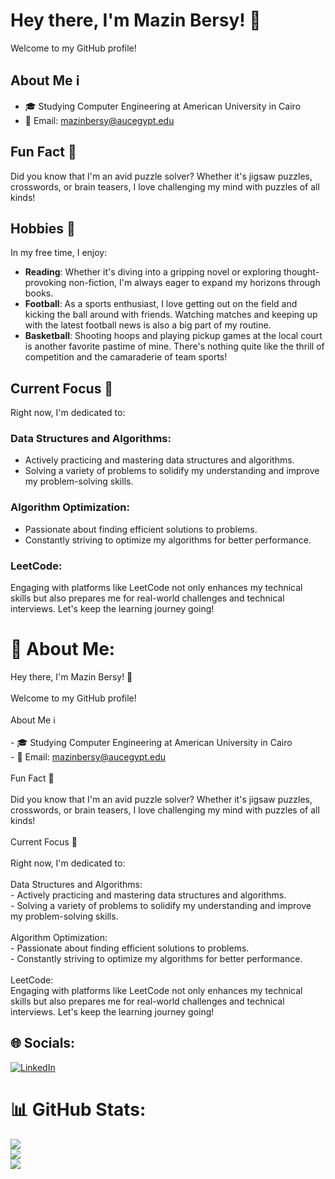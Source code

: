 # Hey there, I'm Mazin Bersy! 👋

Welcome to my GitHub profile!

## About Me ℹ️

- 🎓 Studying Computer Engineering at American University in Cairo
- 📧 Email: mazinbersy@aucegypt.edu

## Fun Fact 🎉

Did you know that I'm an avid puzzle solver? Whether it's jigsaw puzzles, crosswords, or brain teasers, I love challenging my mind with puzzles of all kinds!

## Hobbies 🎨

In my free time, I enjoy:
- **Reading**: Whether it's diving into a gripping novel or exploring thought-provoking non-fiction, I'm always eager to expand my horizons through books.
- **Football**: As a sports enthusiast, I love getting out on the field and kicking the ball around with friends. Watching matches and keeping up with the latest football news is also a big part of my routine.
- **Basketball**: Shooting hoops and playing pickup games at the local court is another favorite pastime of mine. There's nothing quite like the thrill of competition and the camaraderie of team sports!

## Current Focus 🎯

Right now, I'm dedicated to:

### Data Structures and Algorithms:
- Actively practicing and mastering data structures and algorithms.
- Solving a variety of problems to solidify my understanding and improve my problem-solving skills.

### Algorithm Optimization:
- Passionate about finding efficient solutions to problems.
- Constantly striving to optimize my algorithms for better performance.

### LeetCode: 
Engaging with platforms like LeetCode not only enhances my technical skills but also prepares me for real-world challenges and technical interviews. Let's keep the learning journey going!

# 💫 About Me:
Hey there, I'm Mazin Bersy! 👋<br><br>Welcome to my GitHub profile!<br><br>About Me ℹ️<br><br>- 🎓 Studying Computer Engineering at American University in Cairo<br>- 📧 Email: mazinbersy@aucegypt.edu<br><br>Fun Fact 🎉<br><br>Did you know that I'm an avid puzzle solver? Whether it's jigsaw puzzles, crosswords, or brain teasers, I love challenging my mind with puzzles of all kinds!<br><br>Current Focus 🎯<br><br>Right now, I'm dedicated to:<br><br>Data Structures and Algorithms:<br>- Actively practicing and mastering data structures and algorithms.<br>- Solving a variety of problems to solidify my understanding and improve my problem-solving skills.<br><br>Algorithm Optimization:<br>- Passionate about finding efficient solutions to problems.<br>- Constantly striving to optimize my algorithms for better performance.<br><br>LeetCode: <br>Engaging with platforms like LeetCode not only enhances my technical skills but also prepares me for real-world challenges and technical interviews. Let's keep the learning journey going!


## 🌐 Socials:
[![LinkedIn](https://img.shields.io/badge/LinkedIn-%230077B5.svg?logo=linkedin&logoColor=white)](https://linkedin.com/in/mazinbersy) 


# 📊 GitHub Stats:
![](https://github-readme-stats.vercel.app/api?username=mazinbersy&theme=dark&hide_border=false&include_all_commits=true&count_private=false)<br/>
![](https://github-readme-streak-stats.herokuapp.com/?user=mazinbersy&theme=dark&hide_border=false)<br/>
![](https://github-readme-stats.vercel.app/api/top-langs/?username=mazinbersy&theme=dark&hide_border=false&include_all_commits=true&count_private=false&layout=compact)

